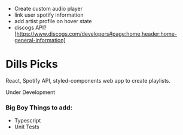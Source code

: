 - Create custom audio player
- link user spotify information
- add artist profile on hover state
- discogs API? [https://www.discogs.com/developers#page:home,header:home-general-information]

# Dills Picks

React, Spotify API, styled-components web app to create playlists.

Under Development

### Big Boy Things to add:

- Typescript
- Unit Tests

